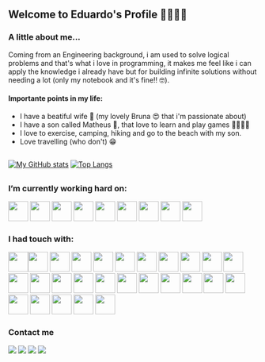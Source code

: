 ## Welcome to Eduardo's Profile 🚀🚀🚀🚀






### A little about me...

  Coming from an Engineering background, i am used to solve logical problems and that's what i love in programming, it makes me feel like i can apply the knowledge i already have but for building infinite  solutions without needing a lot (only my notebook and it's fine!! 🤓).  
 
   #### Importante points in my life:
  * I have a beatiful wife 👩 (my lovely Bruna 😍 that i'm passionate about)
  * I have a son called Matheus 👦, that love to learn and play games 🥰👨‍👩‍👦
  * I love to exercise, camping, hiking and go to the beach with my son. 
  * Love travelling (who don't) 😁

  
 ##
 
 <div>
 
[![My GitHub stats](https://github-readme-stats.vercel.app/api?username=EDUSSBR&show_icons=true&theme=codeSTACKr&layout=compact&card_width=400px&include_all_commits=true&count_private=true&custom_title=My%20getting%20up%20status..%20%F0%9F%A7%91%E2%80%8D%F0%9F%9A%80)](https://github.com/anuraghazra/github-readme-stats)
[![Top Langs](https://github-readme-stats.vercel.app/api/top-langs/?username=EDUSSBR&layout=default&custom_title=Things%20i've%20been%20studying%20%20%F0%9F%93%96)](https://github.com/anuraghazra/github-readme-stats)
</div>

##

### I’m currently working hard on:
<div>
<img width=40px height=40px   src="https://cdn.jsdelivr.net/gh/devicons/devicon/icons/javascript/javascript-original.svg" /> 
<img width=40px height=40px   src="https://cdn.jsdelivr.net/gh/devicons/devicon/icons/css3/css3-original-wordmark.svg" /> 
<img width=40px height=40px   src="https://cdn.jsdelivr.net/gh/devicons/devicon/icons/html5/html5-original.svg" />
<img  width=40px height=40px  src="https://cdn.jsdelivr.net/gh/devicons/devicon/icons/react/react-original.svg" />
<img width=40px height=40px   src="https://cdn.jsdelivr.net/gh/devicons/devicon/icons/nextjs/nextjs-original-wordmark.svg" />
<img width=40px height=40px src="https://cdn.jsdelivr.net/gh/devicons/devicon/icons/docker/docker-original-wordmark.svg" />
<img  width=40px height=40px  src="https://cdn.jsdelivr.net/gh/devicons/devicon/icons/git/git-original-wordmark.svg" />
<img width=40px height=40px   src="https://cdn.jsdelivr.net/gh/devicons/devicon/icons/nodejs/nodejs-original-wordmark.svg" /> 
<img  width=40px height=40px  src="https://cdn.jsdelivr.net/gh/devicons/devicon/icons/typescript/typescript-original.svg" />
</div>

### I had touch with:
<div>
<img width=40px height=40px  src="https://cdn.jsdelivr.net/gh/devicons/devicon/icons/c/c-original.svg" /><img width=40px height=40px src="https://cdn.jsdelivr.net/gh/devicons/devicon/icons/bootstrap/bootstrap-original-wordmark.svg" />               <img  width=40px height=40px  src="https://cdn.jsdelivr.net/gh/devicons/devicon/icons/eslint/eslint-original.svg" />
            <img width=40px height=40px   src="https://cdn.jsdelivr.net/gh/devicons/devicon/icons/express/express-original-wordmark.svg" /> <img  width=40px height=40px  src="https://cdn.jsdelivr.net/gh/devicons/devicon/icons/figma/figma-original.svg" />
            <img width=40px height=40px   src="https://cdn.jsdelivr.net/gh/devicons/devicon/icons/gitlab/gitlab-original-wordmark.svg" />         
            <img width=40px height=40px   src="https://cdn.jsdelivr.net/gh/devicons/devicon/icons/gimp/gimp-original-wordmark.svg" />          
            <img width=40px height=40px   src="https://cdn.jsdelivr.net/gh/devicons/devicon/icons/graphql/graphql-plain-wordmark.svg" />         
            <img width=40px height=40px   src="https://cdn.jsdelivr.net/gh/devicons/devicon/icons/gulp/gulp-plain.svg" />          
            <img width=40px height=40px   src="https://cdn.jsdelivr.net/gh/devicons/devicon/icons/heroku/heroku-original-wordmark.svg" />
            <img width=40px height=40px   src="https://cdn.jsdelivr.net/gh/devicons/devicon/icons/inkscape/inkscape-original.svg" />
            <img width=40px height=40px   src="https://cdn.jsdelivr.net/gh/devicons/devicon/icons/jest/jest-plain.svg" />          
            <img width=40px height=40px   src="https://cdn.jsdelivr.net/gh/devicons/devicon/icons/linux/linux-original.svg" />          
            <img width=40px height=40px   src="https://cdn.jsdelivr.net/gh/devicons/devicon/icons/mongodb/mongodb-original-wordmark.svg" />       
            <img width=40px height=40px   src="https://cdn.jsdelivr.net/gh/devicons/devicon/icons/mysql/mysql-original-wordmark.svg" />          
            <img width=40px height=40px   src="https://cdn.jsdelivr.net/gh/devicons/devicon/icons/mocha/mocha-plain.svg" />
            <img width=40px height=40px   src="https://cdn.jsdelivr.net/gh/devicons/devicon/icons/npm/npm-original-wordmark.svg" />          
            <img width=40px height=40px   src="https://cdn.jsdelivr.net/gh/devicons/devicon/icons/opengl/opengl-original.svg" />          
            <img width=40px height=40px   src="https://cdn.jsdelivr.net/gh/devicons/devicon/icons/postgresql/postgresql-original-wordmark.svg" /> 
            <img  width=40px height=40px  src="https://cdn.jsdelivr.net/gh/devicons/devicon/icons/python/python-original.svg" />              
            <img  width=40px height=40px  src="https://cdn.jsdelivr.net/gh/devicons/devicon/icons/redux/redux-original.svg" />          
            <img  width=40px height=40px  src="https://cdn.jsdelivr.net/gh/devicons/devicon/icons/sass/sass-original.svg" />          
            <img  width=40px height=40px  src="https://cdn.jsdelivr.net/gh/devicons/devicon/icons/socketio/socketio-original.svg" />          
            <img  width=40px height=40px  src="https://cdn.jsdelivr.net/gh/devicons/devicon/icons/threejs/threejs-original.svg" />         
            <img  width=40px height=40px  src="https://cdn.jsdelivr.net/gh/devicons/devicon/icons/visualstudio/visualstudio-plain-wordmark.svg" />          
            <img  width=40px height=40px  src="https://cdn.jsdelivr.net/gh/devicons/devicon/icons/webpack/webpack-original-wordmark.svg" />       
            <img  width=40px height=40px  src="https://cdn.jsdelivr.net/gh/devicons/devicon/icons/blender/blender-original.svg" />         
</div>       

### Contact me
<div> 
  <a href="https://www.instagram.com/bls_dudu/" target="_blank"><img src="https://img.shields.io/badge/-Instagram-%23E4405F?style=for-the-badge&logo=instagram&logoColor=white" target="_blank"></a>
<!--	<a href="#" target="_blank"><img src="https://img.shields.io/badge/Twitch-9146FF?style=for-the-badge&logo=twitch&logoColor=white" target="_blank"></a>-->
 <a href="#" target="_blank"><img src="https://img.shields.io/badge/Discord-7289DA?style=for-the-badge&logo=discord&logoColor=white" target="_blank"></a> 
  <a href = "mailto:bls.dudu@gmail.com"><img src="https://img.shields.io/badge/-Gmail-%23333?style=for-the-badge&logo=gmail&logoColor=white" target="_blank"></a>
  <a href="https://www.linkedin.com/in/eduardo-souto-dos-santos-45b35062/" target="_blank"><img src="https://img.shields.io/badge/-LinkedIn-%230077B5?style=for-the-badge&logo=linkedin&logoColor=white" target="_blank"></a> 
</div>




<!--
### Some project i've been working on the bootcamp i'm breathing:
Usually we make one per week, so i'll put them here only because it's really what i am studing in the moment.
[![Readme Card](https://github-readme-stats.vercel.app/api/pin/?username=EDUSSBR&repo=projeto8-jogoforca&theme=codeSTACKr&description=test)](https://github.com/EDUSSBR/projeto8-jogoforca)


 [![Readme Card](https://github-readme-stats.vercel.app/api/pin/?username=EDUSSBR&repo=projeto8-jogoforca&theme=ocean_dark)](https://github.com/EDUSSBR/projeto8-jogoforca)
[![Readme Card](https://github-readme-stats.vercel.app/api/pin/?username=EDUSSBR&repo=driven-eats&theme=ocean_dark)](https://github.com/EDUSSBR/driven-eats)
[![Readme Card](https://github-readme-stats.vercel.app/api/pin/?username=EDUSSBR&repo=projeto7-instagramreact&theme=ocean_dark)](https://github.com/EDUSSBR/projeto7-instagramreact)
[![Readme Card](https://github-readme-stats.vercel.app/api/pin/?username=EDUSSBR&repo=projeto5-batepapouol&theme=ocean_dark)](https://github.com/EDUSSBR/projeto5-batepapouol)


<a href="#" target="_blank"><img src="https://img.shields.io/badge/YouTube-FF0000?style=for-the-badge&logo=youtube&logoColor=white" target="_blank"></a>

**EDUSSBR/EDUSSBR** is a ✨ _special_ ✨ repository because its `README.md` (this file) appears on your GitHub profile.

Here are some ideas to get you started:

- 🔭 I’m currently working on ...
- 🌱 I’m currently learning ...
- 👯 I’m looking to collaborate on ...
- 🤔 I’m looking for help with ...
- 💬 Ask me about ...
- 📫 How to reach me: ...
- 😄 Pronouns: ...
- ⚡ Fun fact: ...
-->
